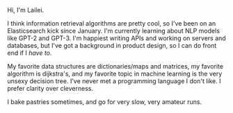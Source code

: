 

Hi, I'm Lailei. 

I think information retrieval algorithms are pretty cool, so I've been on an Elasticsearch kick since January. 
I'm currently learning about NLP models like GPT-2 and GPT-3. I'm happiest writing APIs and working on servers and databases, but I've got a background in product design, so I can do front end if I _have to_. 

My favorite data structures are dictionaries/maps and matrices, my favorite algorithm is dijkstra's, and my favorite topic in machine learning is the very unsexy decision tree. I've never met a programming language I don't like. I prefer clarity over cleverness. 

I bake pastries sometimes, and go for very slow, very amateur runs. 


<!---
lail-lei/lail-lei is a ✨ special ✨ repository because its `README.md` (this file) appears on your GitHub profile.
You can click the Preview link to take a look at your changes.
--->
